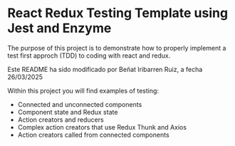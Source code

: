 # React Redux Testing Template using Jest and Enzyme
The purpose of this project is to demonstrate how to properly implement a test first approch (TDD) to coding with react and redux.

Este README ha sido modificado por Beñat Iribarren Ruiz, a fecha 26/03/2025

Within this project you will find examples of testing:

* Connected and unconnected components
* Component state and Redux state
* Action creators and reducers
* Complex action creators that use Redux Thunk and Axios
* Action creators called from connected components
